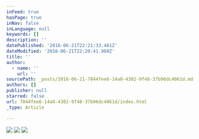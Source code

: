 ```yaml
---
inFeed: true
hasPage: true
inNav: false
inLanguage: null
keywords: []
description: ''
datePublished: '2016-06-21T22:21:33.461Z'
dateModified: '2016-06-21T22:20:41.960Z'
title: ''
author:
  - name: ''
    url: ''
sourcePath: _posts/2016-06-21-7044fee6-14a0-4302-9f48-37b96dc4061d.md
authors: []
publisher: null
starred: false
url: 7044fee6-14a0-4302-9f48-37b96dc4061d/index.html
_type: Article

---
```

![](https://the-grid-user-content.s3-us-west-2.amazonaws.com/d56a86ff-0711-4dd7-a9d5-a13ade5f9f39.jpg)
![](https://the-grid-user-content.s3-us-west-2.amazonaws.com/01425a70-5774-49b7-9379-9aceb82da68f.jpg)
![](https://the-grid-user-content.s3-us-west-2.amazonaws.com/2a380003-0985-405e-b429-09bfdd2b9f1f.jpg)